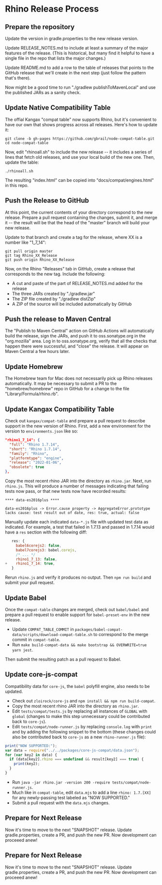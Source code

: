 # Rhino Release Process

## Prepare the repository

Update the version in gradle.properties to the new release version.

Update RELEASE_NOTES.md to include at least a summary of the major features
of the release. (This is historical, but many find it helpful to have a single
file in the repo that lists the major changes.)

Update README.md to add a row to the table of releases that points to the
GitHub release that we'll create in the next step (just follow the pattern
that's there).

Now might be a good time to run "./gradlew publishToMavenLocal" and use the
published JARs as a sanity check.

## Update Native Compatibility Table

The offial Kangax "compat table" now supports Rhino, but it's convenient
to have our own that shows progress across all releases. Here's how to
update it:

    git clone -b gh-pages https://github.com/gbrail/node-compat-table.git
    cd node-compat-table
    
Now, edit "rhinoall.sh" to include the new release -- it includes a series
of lines that fetch old releases, and use your local build of the new one.
Then, update the table:

    ./rhinoall.sh

The resulting "index.html" can be copied into "docs/compat/engines.html" in 
this repo.


## Push the Release to GitHub
At this point, the current contents of your directory correspond to the 
new release. Prepare a pull request containing the changes, submit it,
and merge it -- the result will be that the head of the "master" branch
will build your new release.

Update to that branch and create a tag for the release, where XX is a number
like "1_7_14":

    git pull origin master
    git tag Rhino_XX_Release
    git push origin Rhino_XX_Release

Now, on the Rhino "Releases" tab in GitHub, create a release that corresponds
to the new tag. Include the following:

* A cut and paste of the part of RELEASE_NOTES.md added for the release
* The three JARs created by "./gradlew.jar"
* The ZIP file created by "./gradlew distZip"
* A ZIP of the source will be included automatically by GitHub

## Push the release to Maven Central

The "Publish to Maven Central" action on GitHub Actions will automatically
build the release, sign the JARs, and push it to oss.sonatype.org in the
"org.mozilla" area. Log in to oss.sonatype.org, verify that all the checks
that happen there were successful, and "close" the release. It will appear
on Maven Central a few hours later.

## Update Homebrew

The Homebrew team for Mac does not necessarily pick up Rhino releases 
automatically. It may be necessary to submit a PR to the "homebrew/homebrew"
repo in GitHub for a change to the file "Library/Formula/rhino.rb".

## Update Kangax Compatibility Table

Check out `kangax/compat-table` and prepare a pull request to describe
support in the new version of Rhino. First, add a new environment for the
version to `environments.json` like so:

```json
"rhino1_7_14": {
  "full": "Rhino 1.7.14",
  "short": "Rhino 1.7.14",
  "family": "Rhino",
  "platformtype": "engine",
  "release": "2022-01-06",
  "obsolete": true
},
```

Copy the most recent rhino JAR into the directory as `rhino.jar`. Next, run
`rhino.js`. This will produce a number of messages indicating that failing
tests now pass, or that new tests now have recorded results:

    **** data-es2016plus ****

    data-es2016plus -> Error.cause property -> AggregateError.prototype lacks cause: test result out of date, res: true, actual: false

Manually update each indicated `data-*.js` file with updated test data as
indicated. For example, a test that failed in 1.7.13 and passed in 1.7.14
would have a `res` section with the following diff:

```javascript
   res: {
     babel6corejs2: false,
     babel7corejs3: babel.corejs,
     /* ... */
     rhino1_7_13: false,
+    rhino1_7_14: true,
   }
```

Rerun `rhino.js` and verify it produces no output. Then `npm run build` and
submit your pull request.

## Update Babel

Once the `compat-table` changes are merged, check out `babel/babel` and prepare
a pull request to enable support for `babel-preset-env` in the new release.

* Update `COMPAT_TABLE_COMMIT` in `packages/babel-compat-data/scripts/download-compat-table.sh`
to correspond to the merge commit in `compat-table`.
* Run `make build-compat-data && make bootstrap && OVERWRITE=true yarn jest`.

Then submit the resulting patch as a pull request to Babel.

## Update core-js-compat

Compatibility data for `core-js`, the `babel` polyfill engine, also needs to
be updated.

* Check out `zloirock/core-js` and `npm install && npm run build-compat`.
* Copy the most recent rhino JAR into the directory as `rhino.jar`.
* Edit `tests/compat/tests.js` by replacing all instances of `GLOBAL` with
`global` (changes to make this step unnecessary could be contributed back to
`core-js`).
* Edit `tests/compat/node-runner.js` by replacing `console.log` with `print`
and by adding the following snippet to the bottom (these changes could also be
contributed back to `core-js` as a new `rhino-runner.js` file):

```javascript
print("NOW SUPPORTED:");
var data = require("../../packages/core-js-compat/data.json");
for (var key2 in data) {
  if (data[key2].rhino === undefined && result[key2] === true) {
    print(key2);
  }
}
```

* Run `java -jar rhino.jar -version 200 -require tests/compat/node-runner.js`.
* Much like in `compat-table`, edit `data.mjs` to add a line `rhino: 1.7.[XX]`
for any newly-passing test labeled as "NOW SUPPORTED."
* Submit a pull request with the `data.mjs` changes.

## Prepare for Next Release

Now it's time to move to the next "SNAPSHOT" release. Update gradle.properties,
create a PR, and push the new PR. Now development can proceeed anew!

## Prepare for Next Release

Now it's time to move to the next "SNAPSHOT" release. Update gradle.properties,
create a PR, and push the new PR. Now development can proceeed anew!

